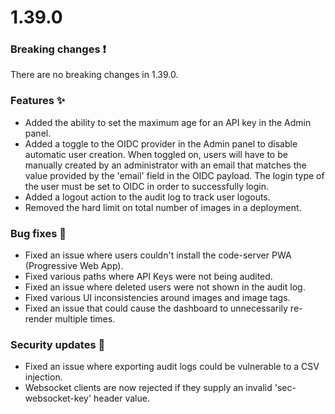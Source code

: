 # 1.39.0

### Breaking changes ❗

There are no breaking changes in 1.39.0.

### Features ✨

- Added the ability to set the maximum age for an API key in the Admin panel.
- Added a toggle to the OIDC provider in the Admin panel to disable automatic
  user creation. When toggled on, users will have to be manually created by an
  administrator with an email that matches the value provided by the 'email'
  field in the OIDC payload. The login type of the user must be set to OIDC
  in order to successfully login.
- Added a logout action to the audit log to track user logouts.
- Removed the hard limit on total number of images in a deployment.

### Bug fixes 🐛

- Fixed an issue where users couldn't install the code-server PWA
  (Progressive Web App).
- Fixed various paths where API Keys were not being audited.
- Fixed an issue where deleted users were not shown in the audit log.
- Fixed various UI inconsistencies around images and image tags.
- Fixed an issue that could cause the dashboard to unnecessarily re-render
  multiple times.

### Security updates 🔐

- Fixed an issue where exporting audit logs could be vulnerable to a CSV
  injection.
- Websocket clients are now rejected if they supply an invalid
  'sec-websocket-key' header value.
